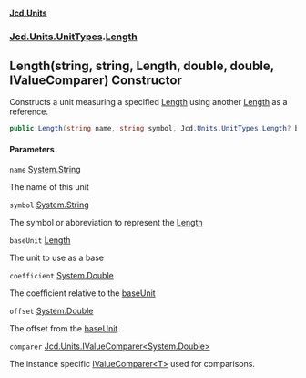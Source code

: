 #### [Jcd.Units](index.md 'index')
### [Jcd.Units.UnitTypes](Jcd.Units.UnitTypes.md 'Jcd.Units.UnitTypes').[Length](Length.md 'Jcd.Units.UnitTypes.Length')

## Length(string, string, Length, double, double, IValueComparer<double>) Constructor

Constructs a unit measuring a specified [Length](Length.md 'Jcd.Units.UnitTypes.Length') using another [Length](Length.md 'Jcd.Units.UnitTypes.Length') as a reference.

```csharp
public Length(string name, string symbol, Jcd.Units.UnitTypes.Length? baseUnit=null, double coefficient=1.0, double offset=0.0, Jcd.Units.IValueComparer<double>? comparer=null);
```
#### Parameters

<a name='Jcd.Units.UnitTypes.Length.Length(string,string,Jcd.Units.UnitTypes.Length,double,double,Jcd.Units.IValueComparer_double_).name'></a>

`name` [System.String](https://docs.microsoft.com/en-us/dotnet/api/System.String 'System.String')

The name of this unit

<a name='Jcd.Units.UnitTypes.Length.Length(string,string,Jcd.Units.UnitTypes.Length,double,double,Jcd.Units.IValueComparer_double_).symbol'></a>

`symbol` [System.String](https://docs.microsoft.com/en-us/dotnet/api/System.String 'System.String')

The symbol or abbreviation to represent the [Length](Length.md 'Jcd.Units.UnitTypes.Length')

<a name='Jcd.Units.UnitTypes.Length.Length(string,string,Jcd.Units.UnitTypes.Length,double,double,Jcd.Units.IValueComparer_double_).baseUnit'></a>

`baseUnit` [Length](Length.md 'Jcd.Units.UnitTypes.Length')

The unit to use as a base

<a name='Jcd.Units.UnitTypes.Length.Length(string,string,Jcd.Units.UnitTypes.Length,double,double,Jcd.Units.IValueComparer_double_).coefficient'></a>

`coefficient` [System.Double](https://docs.microsoft.com/en-us/dotnet/api/System.Double 'System.Double')

The coefficient relative to the [baseUnit](Length..ctor.uyX8MvA0IiImDUynvRhefQ.md#Jcd.Units.UnitTypes.Length.Length(string,string,Jcd.Units.UnitTypes.Length,double,double,Jcd.Units.IValueComparer_double_).baseUnit 'Jcd.Units.UnitTypes.Length.Length(string, string, Jcd.Units.UnitTypes.Length, double, double, Jcd.Units.IValueComparer<double>).baseUnit')

<a name='Jcd.Units.UnitTypes.Length.Length(string,string,Jcd.Units.UnitTypes.Length,double,double,Jcd.Units.IValueComparer_double_).offset'></a>

`offset` [System.Double](https://docs.microsoft.com/en-us/dotnet/api/System.Double 'System.Double')

The offset from the [baseUnit](Length..ctor.uyX8MvA0IiImDUynvRhefQ.md#Jcd.Units.UnitTypes.Length.Length(string,string,Jcd.Units.UnitTypes.Length,double,double,Jcd.Units.IValueComparer_double_).baseUnit 'Jcd.Units.UnitTypes.Length.Length(string, string, Jcd.Units.UnitTypes.Length, double, double, Jcd.Units.IValueComparer<double>).baseUnit').

<a name='Jcd.Units.UnitTypes.Length.Length(string,string,Jcd.Units.UnitTypes.Length,double,double,Jcd.Units.IValueComparer_double_).comparer'></a>

`comparer` [Jcd.Units.IValueComparer&lt;](IValueComparer_T_.md 'Jcd.Units.IValueComparer<T>')[System.Double](https://docs.microsoft.com/en-us/dotnet/api/System.Double 'System.Double')[&gt;](IValueComparer_T_.md 'Jcd.Units.IValueComparer<T>')

The instance specific [IValueComparer&lt;T&gt;](IValueComparer_T_.md 'Jcd.Units.IValueComparer<T>') used for comparisons.